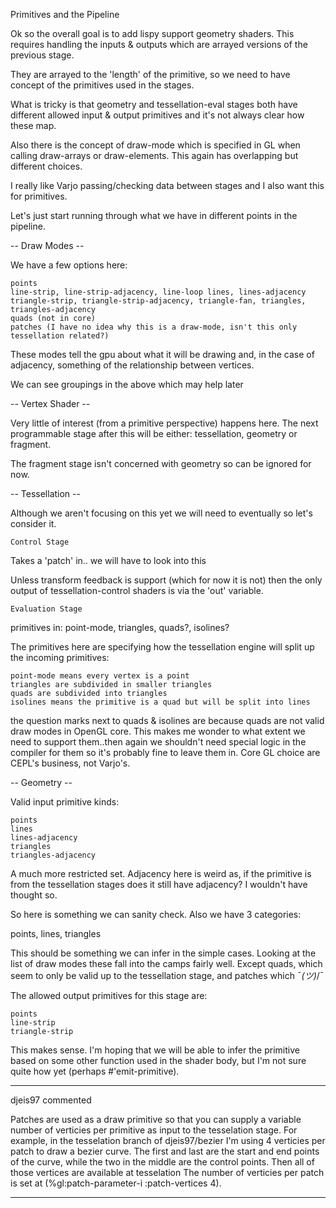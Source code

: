 Primitives and the Pipeline

Ok so the overall goal is to add lispy support geometry shaders. This requires
handling the inputs & outputs which are arrayed versions of the previous stage.

They are arrayed to the 'length' of the primitive, so we need to have concept
of the primitives used in the stages.

What is tricky is that geometry and tessellation-eval stages both have different
allowed input & output primitives and it's not always clear how these map.

Also there is the concept of draw-mode which is specified in GL when calling
draw-arrays or draw-elements. This again has overlapping but different choices.

I really like Varjo passing/checking data between stages and I also want this
for primitives.

Let's just start running through what we have in different points in the
pipeline.

-- Draw Modes --

We have a few options here:

    points
    line-strip, line-strip-adjacency, line-loop lines, lines-adjacency
    triangle-strip, triangle-strip-adjacency, triangle-fan, triangles,
    triangles-adjacency
    quads (not in core)
    patches (I have no idea why this is a draw-mode, isn't this only
    tessellation related?)

These modes tell the gpu about what it will be drawing and, in the case
of adjacency, something of the relationship between vertices.

We can see groupings in the above which may help later

-- Vertex Shader --

Very little of interest (from a primitive perspective) happens here.
The next programmable stage after this will be either: tessellation, geometry or
fragment.

The fragment stage isn't concerned with geometry so can be ignored for now.

-- Tessellation --

Although we aren't focusing on this yet we will need to eventually so let's
consider it.

    Control Stage

Takes a 'patch' in.. we will have to look into this

Unless transform feedback is support (which for now it is not) then the only
output of tessellation-control shaders is via the 'out' variable.

    Evaluation Stage

primitives in: point-mode, triangles, quads?, isolines?

The primitives here are specifying how the tessellation engine will split up the
incoming primitives:

    point-mode means every vertex is a point
    triangles are subdivided in smaller triangles
    quads are subdivided into triangles
    isolines means the primitive is a quad but will be split into lines

the question marks next to quads & isolines are because quads are not valid
draw modes in OpenGL core. This makes me wonder to what extent we need to
support them..then again we shouldn't need special logic in the compiler
for them so it's probably fine to leave them in. Core GL choice are CEPL's
business, not Varjo's.

-- Geometry --

Valid input primitive kinds:

    points
    lines
    lines-adjacency
    triangles
    triangles-adjacency

A much more restricted set. Adjacency here is weird as, if the primitive is from
the tessellation stages does it still have adjacency? I wouldn't have thought so.

So here is something we can sanity check. Also we have 3 categories:

points, lines, triangles

This should be something we can infer in the simple cases. Looking at the list
of draw modes these fall into the camps fairly well. Except quads, which seem
to only be valid up to the tessellation stage, and patches which ¯_(ツ)_/¯

The allowed output primitives for this stage are:

    points
    line-strip
    triangle-strip

This makes sense. I'm hoping that we will be able to infer the primitive based
on some other function used in the shader body, but I'm not sure quite how yet (perhaps #'emit-primitive).

------------------------------------------------------------

djeis97 commented

Patches are used as a draw primitive so that you can supply a variable
number of verticies per primitive as input to the tesselation
stage. For example, in the tesselation branch of djeis97/bezier I'm
using 4 verticies per patch to draw a bezier curve. The first and last
are the start and end points of the curve, while the two in the middle
are the control points. Then all of those vertices are available at
tesselation The number of verticies per patch is set at
(%gl:patch-parameter-i :patch-vertices 4).

------------------------------------------------------------
